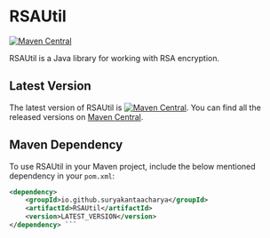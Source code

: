 # RSAUtil

[![Maven Central](https://img.shields.io/maven-central/v/io.github.suryakantaacharya/RSAUtil.svg?label=Maven%20Central)](https://search.maven.org/search?q=g:%22io.github.suryakantaacharya%22%20AND%20a:%22RSAUtil%22)

RSAUtil is a Java library for working with RSA encryption.

## Latest Version

The latest version of RSAUtil is [![Maven Central](https://img.shields.io/maven-central/v/io.github.suryakantaacharya/RSAUtil.svg?label=Maven%20Central)](https://search.maven.org/search?q=g:%22io.github.suryakantaacharya%22%20AND%20a:%22RSAUtil%22). You can find all the released versions on [Maven Central](https://search.maven.org/search?q=g:%22io.github.suryakantaacharya%22%20AND%20a:%22RSAUtil%22).

## Maven Dependency

To use RSAUtil in your Maven project, include the below mentioned dependency in your `pom.xml`:

```xml
<dependency>
    <groupId>io.github.suryakantaacharya</groupId>
    <artifactId>RSAUtil</artifactId>
    <version>LATEST_VERSION</version>
</dependency> ```




